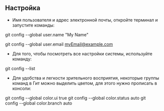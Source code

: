 ## Настройка
* Имя пользователя и адрес электронной почты, откройте терминал и запустите команды:

 git config --global user.name "My Name"

git config --global user.email myEmail@example.com

* Для того, чтобы посмотреть все настройки системы, используйте команду:

git config --list

* Для удобства и легкости зрительного восприятия, некоторые группы команд в Гит можно выделить цветом, для этого нужно прописать в консоли:

git config --global color.ui true
git config --global color.status auto
git config --global color.branch auto
